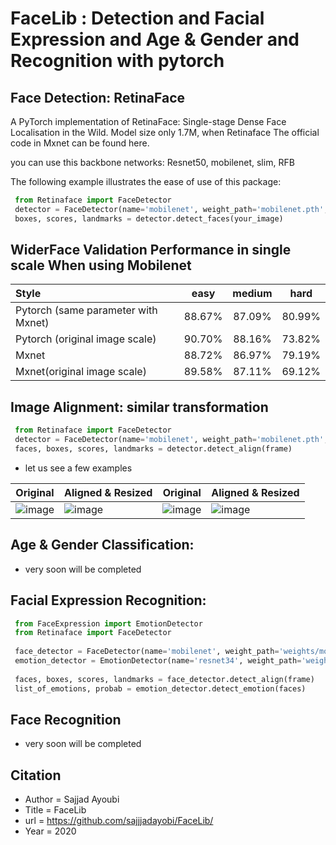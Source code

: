 # FaceLib : Detection and Facial Expression and Age & Gender and  Recognition with pytorch

## Face Detection: RetinaFace

A PyTorch implementation of RetinaFace: Single-stage Dense Face Localisation in the Wild. Model size only 1.7M, 
when Retinaface The official code in Mxnet can be found here.

 you can use this backbone networks:
    Resnet50, mobilenet, slim, RFB
 
 The following example illustrates the ease of use of this package:

  ```python
   from Retinaface import FaceDetector
   detector = FaceDetector(name='mobilenet', weight_path='mobilenet.pth', device='cpu')
   boxes, scores, landmarks = detector.detect_faces(your_image)
  ```
  
## WiderFace Validation Performance in single scale When using Mobilenet
| Style | easy | medium | hard |
|:-|:-:|:-:|:-:|
| Pytorch (same parameter with Mxnet) | 88.67% | 87.09% | 80.99% |
| Pytorch (original image scale) | 90.70% | 88.16% | 73.82% |
| Mxnet | 88.72% | 86.97% | 79.19% |
| Mxnet(original image scale) | 89.58% | 87.11% | 69.12% |


## Image Alignment: similar transformation

  ```python
   from Retinaface import FaceDetector
   detector = FaceDetector(name='mobilenet', weight_path='mobilenet.pth', device='cuda')
   faces, boxes, scores, landmarks = detector.detect_align(frame)
  ```
- let us see a few examples

Original | Aligned & Resized | Original | Aligned & Resized |
|---|---|---|---|
|![image](https://github.com/sajjjadayobi/FaceRec/blob/master/imgs/input1.jpg)|![image](https://github.com/sajjjadayobi/FaceRec/blob/master/imgs/res1.jpg)|![image](https://github.com/sajjjadayobi/FaceRec/blob/master/imgs/input2.jpg)|![image](https://github.com/sajjjadayobi/FaceRec/blob/master/imgs/res2.jpg)|

## Age & Gender Classification:
- very soon will be completed

## Facial Expression Recognition:

  ```python
   from FaceExpression import EmotionDetector
   from Retinaface import FaceDetector
   
   face_detector = FaceDetector(name='mobilenet', weight_path='weights/mobilenet.pth', device='cuda')
   emotion_detector = EmotionDetector(name='resnet34', weight_path='weights/resnet34.pth', device='cuda')
   
   faces, boxes, scores, landmarks = face_detector.detect_align(frame)
   list_of_emotions, probab = emotion_detector.detect_emotion(faces)
  ```

## Face Recognition
- very soon will be completed


## Citation
- Author = Sajjad Ayoubi
- Title = FaceLib
- url = https://github.com/sajjjadayobi/FaceLib/
- Year = 2020
